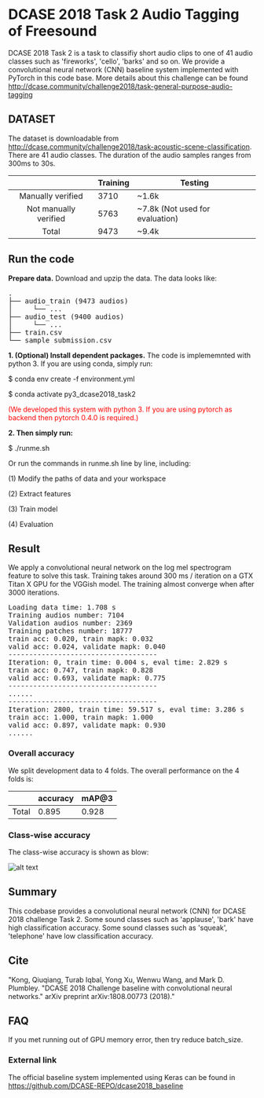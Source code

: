 # DCASE 2018 Task 2 Audio Tagging of Freesound

DCASE 2018 Task 2 is a task to classifiy short audio clips to one of 41 audio classes such as 'fireworks', 'cello', 'barks' and so on. We provide a convolutional neural network (CNN) baseline system implemented with PyTorch in this code base. More details about this challenge can be found http://dcase.community/challenge2018/task-general-purpose-audio-tagging

## DATASET

The dataset is downloadable from http://dcase.community/challenge2018/task-acoustic-scene-classification. There are 41 audio classes. The duration of the audio samples ranges from 300ms to 30s. 


|                       | Training | Testing                         |
|:---------------------:|----------|---------------------------------|
|   Manually verified   | 3710     | ~1.6k                           |
| Not manually verified | 5763     | ~7.8k (Not used for evaluation) |
| Total                 | 9473     | ~9.4k                           |



## Run the code
**Prepare data.** Download and upzip the data. The data looks like:

<pre>
.
├── audio_train (9473 audios)
│     └── ...
├── audio_test (9400 audios)
│     └── ...
├── train.csv
└── sample_submission.csv
</pre>

**1. (Optional) Install dependent packages.** The code is implememnted with python 3. If you are using conda, simply run:

$ conda env create -f environment.yml

$ conda activate py3_dcase2018_task2

<span style="color:red">(We developed this system with python 3. If you are using pytorch as backend then pytorch 0.4.0 is required.)</span>

**2. Then simply run:**

$ ./runme.sh

Or run the commands in runme.sh line by line, including: 

(1) Modify the paths of data and your workspace

(2) Extract features

(3) Train model

(4) Evaluation

## Result

We apply a convolutional neural network on the log mel spectrogram feature to solve this task. Training takes around 300 ms / iteration on a GTX Titan X GPU for the VGGish model. The training almost converge when after 3000 iterations. 

<pre>
Loading data time: 1.708 s
Training audios number: 7104
Validation audios number: 2369
Training patches number: 18777
train acc: 0.020, train mapk: 0.032
valid acc: 0.024, validate mapk: 0.040
------------------------------------
Iteration: 0, train time: 0.004 s, eval time: 2.829 s
train acc: 0.747, train mapk: 0.828
valid acc: 0.693, validate mapk: 0.775
------------------------------------
......
------------------------------------
Iteration: 2800, train time: 59.517 s, eval time: 3.286 s
train acc: 1.000, train mapk: 1.000
valid acc: 0.897, validate mapk: 0.930
......
</pre>

### Overall accuracy

We split development data to 4 folds. The overall performance on the 4 folds is:

|       | accuracy | mAP@3 |
|:-----:|----------|-------|
| Total | 0.895    | 0.928 |


### Class-wise accuracy

The class-wise accuracy is shown as blow:

![alt text](appendixes/class_wise_accuracy.png)

## Summary
This codebase provides a convolutional neural network (CNN) for DCASE 2018 challenge Task 2. Some sound classes such as 'applause', 'bark' have high classification accuracy. Some sound classes such as 'squeak', 'telephone' have low classification accuracy. 

## Cite
"Kong, Qiuqiang, Turab Iqbal, Yong Xu, Wenwu Wang, and Mark D. Plumbley. "DCASE 2018 Challenge baseline with convolutional neural networks." arXiv preprint arXiv:1808.00773 (2018)."

## FAQ
If you met running out of GPU memory error, then try reduce batch_size. 

### External link

The official baseline system implemented using Keras can be found in https://github.com/DCASE-REPO/dcase2018_baseline
